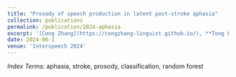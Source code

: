 ```yaml
---
title: "Prosody of speech production in latent post-stroke aphasia"
collection: publications
permalink: /publication/2024-aphasia
excerpt: '[Cong Zhang](https://congzhang-linguist.github.io/), **Tong Li**, Gayle DeDe, and Christos Salis'
date: 2024-06-1
venue: 'Interspeech 2024'
---
```


*Index Terms:* aphasia, stroke, prosody, classification, random forest
